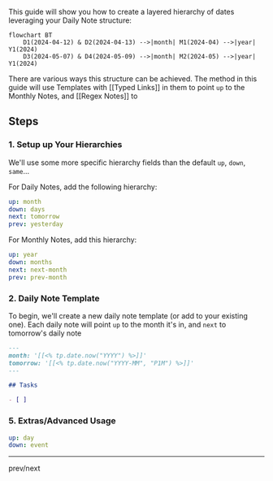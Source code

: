 This guide will show you how to create a layered hierarchy of dates leveraging your Daily Note structure:

```mermaid
flowchart BT
	D1(2024-04-12) & D2(2024-04-13) -->|month| M1(2024-04) -->|year| Y1(2024)
	D3(2024-05-07) & D4(2024-05-09) -->|month| M2(2024-05) -->|year| Y1(2024)
```

There are various ways this structure can be achieved. The method in this guide will use Templates with [[Typed Links]] in them to point `up` to the Monthly Notes, and [[Regex Notes]] to

## Steps

### 1. Setup up Your Hierarchies

We'll use some more specific hierarchy fields than the default `up`, `down`, `same`...

For Daily Notes, add the following hierarchy:

```yaml
up: month
down: days
next: tomorrow
prev: yesterday
```

For Monthly Notes, add this hierarchy:

```yaml
up: year
down: months
next: next-month
prev: prev-month
```

### 2. Daily Note Template

To begin, we'll create a new daily note template (or add to your existing one). Each daily note will point `up` to the month it's in, and `next` to tomorrow's daily note

```md
---
month: '[[<% tp.date.now("YYYY") %>]]'
tomorrow: '[[<% tp.date.now("YYYY-MM", "P1M") %>]]'
---

## Tasks

- [ ] 
```

### 5. Extras/Advanced Usage

```yaml
up: day
down: event
```

---
prev/next
